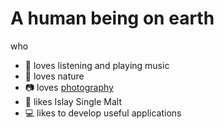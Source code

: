 # A human being on earth
who
- 🎵 loves listening and playing music
- 🌱 loves nature
- 📷 loves [photography](https://www.flickr.com/photos/aungkyawhein)
- 🥃 likes Islay Single Malt
- 💻 likes to develop useful applications

<!--
**aungkyawhein/aungkyawhein** is a ✨ _special_ ✨ repository because its `README.md` (this file) appears on your GitHub profile.

Here are some ideas to get you started:

- 🔭 I’m currently working on ...
- 🌱 I’m currently learning ...
- 👯 I’m looking to collaborate on ...
- 🤔 I’m looking for help with ...
- 💬 Ask me about ...
- 📫 How to reach me: ...
- 😄 Pronouns: ...
- ⚡ Fun fact: ...
-->
